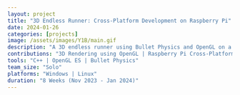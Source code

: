 ```yaml
---
layout: project
title: "3D Endless Runner: Cross-Platform Development on Raspberry Pi"
date: 2024-01-26
categories: [projects]
image: /assets/images/Y1B/main.gif
description: "A 3D endless runner using Bullet Physics and OpenGL on a Raspberry Pi"
contributions: "3D Rendering using OpenGL | Raspberry Pi Cross-Platform Development | Physics System using Bullet"
tools: "C++ | OpenGL ES | Bullet Physics"
team_size: "Solo"
platforms: "Windows | Linux"
duration: "8 Weeks (Nov 2023 - Jan 2024)"
---
```

